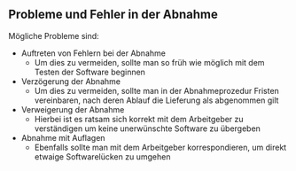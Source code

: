 ## Probleme und Fehler in der Abnahme

Mögliche Probleme sind:

- Auftreten von Fehlern bei der Abnahme
    - Um dies zu vermeiden, sollte man so früh wie möglich mit dem Testen der Software beginnen
- Verzögerung der Abnahme
    - Um dies zu vermeiden, sollte man in der Abnahmeprozedur Fristen vereinbaren, nach deren Ablauf die Lieferung als abgenommen gilt
- Verweigerung der Abnahme
    - Hierbei ist es ratsam sich korrekt mit dem Arbeitgeber zu verständigen um keine unerwünschte Software zu übergeben
- Abnahme mit Auflagen
    - Ebenfalls sollte man mit dem Arbeitgeber korrespondieren, um direkt etwaige Softwarelücken zu umgehen
    
